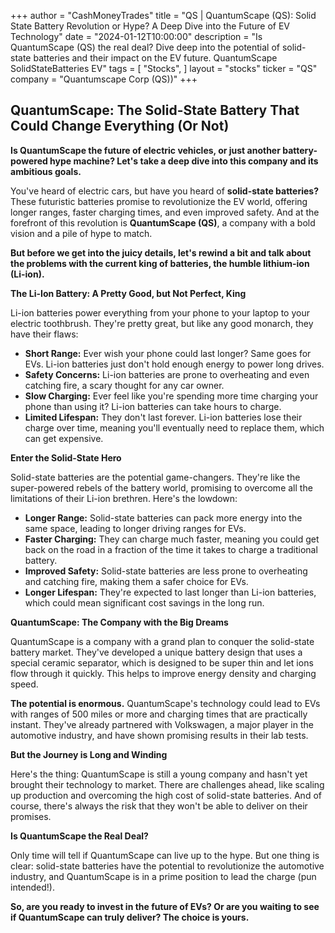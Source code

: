 +++
author = "CashMoneyTrades"
title = "QS |  QuantumScape (QS): Solid State Battery Revolution or Hype?  A Deep Dive into the Future of EV Technology"
date = "2024-01-12T10:00:00"
description = "Is QuantumScape (QS) the real deal? Dive deep into the potential of solid-state batteries and their impact on the EV future.  QuantumScape SolidStateBatteries EV"
tags = [
"Stocks",
]
layout = "stocks"
ticker = "QS"
company = "Quantumscape Corp (QS))"
+++
        


##  QuantumScape: The Solid-State Battery That Could Change Everything (Or Not)

**Is QuantumScape the future of electric vehicles, or just another battery-powered hype machine? Let's take a deep dive into this company and its ambitious goals.**

You've heard of electric cars, but have you heard of **solid-state batteries?** These futuristic batteries promise to revolutionize the EV world, offering longer ranges, faster charging times, and even improved safety.  And at the forefront of this revolution is **QuantumScape (QS)**, a company with a bold vision and a pile of hype to match.

**But before we get into the juicy details, let's rewind a bit and talk about the problems with the current king of batteries, the humble lithium-ion (Li-ion).**

**The Li-Ion Battery: A Pretty Good, but Not Perfect, King**

Li-ion batteries power everything from your phone to your laptop to your electric toothbrush. They're pretty great, but like any good monarch, they have their flaws:

* **Short Range:** Ever wish your phone could last longer? Same goes for EVs.  Li-ion batteries just don't hold enough energy to power long drives.
* **Safety Concerns:** Li-ion batteries are prone to overheating and even catching fire, a scary thought for any car owner.
* **Slow Charging:**  Ever feel like you're spending more time charging your phone than using it?  Li-ion batteries can take hours to charge. 
* **Limited Lifespan:** They don't last forever.  Li-ion batteries lose their charge over time, meaning you'll eventually need to replace them, which can get expensive.

**Enter the Solid-State Hero**

Solid-state batteries are the potential game-changers.  They're like the super-powered rebels of the battery world, promising to overcome all the limitations of their Li-ion brethren. Here's the lowdown:

* **Longer Range:**  Solid-state batteries can pack more energy into the same space, leading to longer driving ranges for EVs.
* **Faster Charging:**  They can charge much faster, meaning you could get back on the road in a fraction of the time it takes to charge a traditional battery.
* **Improved Safety:**  Solid-state batteries are less prone to overheating and catching fire, making them a safer choice for EVs.
* **Longer Lifespan:**  They're expected to last longer than Li-ion batteries, which could mean significant cost savings in the long run.

**QuantumScape: The Company with the Big Dreams**

QuantumScape is a company with a grand plan to conquer the solid-state battery market.  They've developed a unique battery design that uses a special ceramic separator, which is designed to be super thin and let ions flow through it quickly.  This helps to improve energy density and charging speed.

**The potential is enormous.**  QuantumScape's technology could lead to EVs with ranges of 500 miles or more and charging times that are practically instant.  They've already partnered with Volkswagen, a major player in the automotive industry, and have shown promising results in their lab tests.

**But the Journey is Long and Winding**

Here's the thing: QuantumScape is still a young company and hasn't yet brought their technology to market.  There are challenges ahead, like scaling up production and overcoming the high cost of solid-state batteries.  And of course, there's always the risk that they won't be able to deliver on their promises.

**Is QuantumScape the Real Deal?**

Only time will tell if QuantumScape can live up to the hype. But one thing is clear: solid-state batteries have the potential to revolutionize the automotive industry, and QuantumScape is in a prime position to lead the charge (pun intended!).

**So, are you ready to invest in the future of EVs?  Or are you waiting to see if QuantumScape can truly deliver? The choice is yours.** 

        